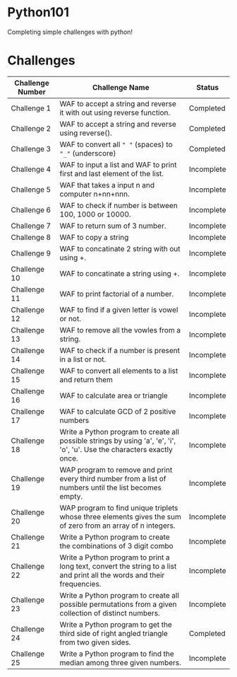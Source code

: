# Python101
Completing simple challenges with python!

# Challenges
|  Challenge Number               |  Challenge Name                                                                                                          | Status       | 
| -----------------------------   | -----------------------------------------------------------------------------------------------------------------------  | ------------ | 
| Challenge 1                     | WAF to accept a string and reverse it with out using reverse function.                                                   | Completed    |
| Challenge 2                     | WAF to accept a string and reverse using reverse().                                                                      | Completed    |
| Challenge 3                     | WAF to convert all `" "` (spaces) to `"_"` (underscore)                                                                  | Completed    |
| Challenge 4                     | WAF to input a list and WAF to print first and last element of the list.                                                 | Incomplete   |
| Challenge 5                     | WAF that takes a input n and computer n+nn+nnn.                                                                          | Incomplete   |
| Challenge 6                     | WAF to check if number is between 100, 1000 or 10000.                                                                    | Incomplete   |
| Challenge 7                     | WAF to return sum of 3 number.                                                                                           | Incomplete   |
| Challenge 8                     | WAF to copy a string                                                                                                     | Incomplete   |
| Challenge 9                     | WAF to concatinate 2 string with out using +.                                                                            | Incomplete   |
| Challenge 10                    | WAF to concatinate a string using +.                                                                                     | Incomplete   |
| Challenge 11                    | WAF to print factorial of a number.                                                                                      | Incomplete   |
| Challenge 12                    | WAF to find if a given letter is vowel or not.                                                                           | Incomplete   |
| Challenge 13                    | WAF to remove all the vowles from a string.                                                                              | Incomplete   |
| Challenge 14                    | WAF to check if a number is present in a list or not.                                                                    | Incomplete   |
| Challenge 15                    | WAF to convert all elements to a list and return them                                                                    | Incomplete   |
| Challenge 16                    | WAF to calculate area or triangle                                                                                        | Incomplete   |
| Challenge 17                    | WAF to calculate GCD of 2 positive numbers                                                                               | Incomplete   |
| Challenge 18                    | Write a Python program to create all possible strings by using 'a', 'e', 'i', 'o', 'u'. Use the characters exactly once. | Incomplete   |
| Challenge 19                    | WAP program to remove and print every third number from a list of numbers until the list becomes empty.                  | Incomplete   |
| Challenge 20                    | WAP program to find unique triplets whose three elements gives the sum of zero from an array of n integers.              | Incomplete   |
| Challenge 21                    | Write a Python program to create the combinations of 3 digit combo                                                       | Incomplete   |
| Challenge 22                    | Write a Python program to print a long text, convert the string to a list and print all the words and their frequencies. | Incomplete   |
| Challenge 23                    | Write a Python program to create all possible permutations from a given collection of distinct numbers.                  | Incomplete   |
| Challenge 24                    | Write a Python program to get the third side of right angled triangle from two given sides.                              | Completed    |
| Challenge 25                    | Write a Python program to find the median among three given numbers.                                                     | Incomplete   |

